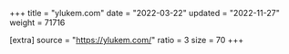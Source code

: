 +++
title = "ylukem.com"
date = "2022-03-22"
updated = "2022-11-27"
weight = 71716

[extra]
source = "https://ylukem.com/"
ratio = 3
size = 70
+++
